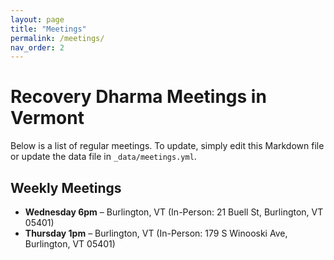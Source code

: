 ```yaml
---
layout: page
title: "Meetings"
permalink: /meetings/
nav_order: 2
---
```


# Recovery Dharma Meetings in Vermont

Below is a list of regular meetings. To update, simply edit this Markdown file or update the data file in `_data/meetings.yml`.

## Weekly Meetings
- **Wednesday 6pm** – Burlington, VT (In-Person: 21 Buell St, Burlington, VT 05401)
- **Thursday 1pm** – Burlington, VT (In-Person: 179 S Winooski Ave, Burlington, VT 05401)

<!-- You can embed a Google Calendar here if desired -->
<!-- <iframe src="YOUR_GOOGLE_CALENDAR_URL" width="100%" height="600"></iframe> -->
